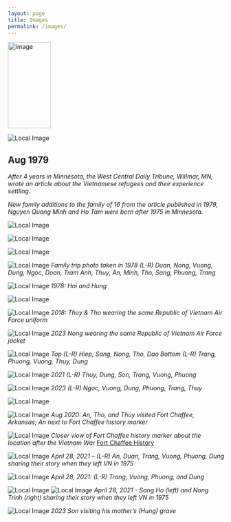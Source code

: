 ```yaml
---
layout: page
title: Images
permalink: /images/
---
```

<img src="/images/image20.png" alt="image" width="100" height="200">

![Local Image](/images/image8.png)
## Aug 1979
*After 4 years in Minnesota, the West Central Daily Tribune, Willmar, MN, wrote an article about the Vietnamese refugees and their experience settling.*

*New family additions to the family of 16 from the article published in 1979, Nguyen Quang Minh and Ho Tam were born after 1975 in Minnesota.*

![Local Image](/images/image3.png)

![Local Image](/images/image2.png)

![Local Image](/images/image12.png)

![Local Image](/images/image22.png)
*Family trip photo taken in 1978*
*(L-R) Duan, Nong, Vuong, Dung, Ngoc, Doan, Tram Anh, Thuy, An, Minh, Tho, Sang, Phuong, Trang*

![Local Image](/images/image9.png)
*1978: Hoi and Hung*

![Local Image](/images/image23.png)

![Local Image](/images/image21.png)
*2018: Thuy & Tho wearing the same Republic of Vietnam Air Force uniform*

![Local Image](/images/image15.png)
*2023 Nong wearing the same Republic of Vietnam Air Force jacket*

![Local Image](/images/image13.png)
*Top (L-R) Hiep, Sang, Nong, Tho, Dao*
*Bottom (L-R) Trang, Phuong, Vuong, Thuy, Dung*

![Local Image](/images/image24.png)
*2021 (L-R) Thuy, Dung, Son, Trang, Vuong, Phuong*

![Local Image](/images/image18.png)
*2023 (L-R) Ngoc, Vuong, Dung, Phuong, Trang, Thuy*

![Local Image](/images/image26.png) 

![Local Image](/images/image4.png)
*Aug 2020: An, Tho, and Thuy visited Fort Chaffee, Arkansas; An next to Fort Chaffee history marker*

![Local Image](/images/image28.png)
*Closer view of Fort Chaffee history marker about the location after the Vietnam War*
<a href="http://www.chaffeecrossing.com/historic-district/fort-chaffee-history" target="_blank">Fort Chaffee History</a>

![Local Image](/images/image25.png)
*April 28, 2021 – (L-R) An, Duan, Trang, Vuong, Phuong, Dung sharing their story when they left VN in 1975*

![Local Image](/images/image6.png)
*April 28, 2021: (L-R) Trang, Vuong, Phuong, and Dung*

![Local Image](/images/image27.png) ![Local Image](/images/image7.png)
*April 28, 2021 - Sang Ho (left) and Nong Trinh (right) sharing their story when they left VN in 1975*

![Local Image](/images/image29.png)
*2023 Son visiting his mother’s (Hung) grave*

